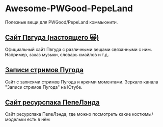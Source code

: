 # Awesome-PWGood-PepeLand
Полезные вещи для PWGood/PepeLand коммьюнити.  

## [Сайт Пвгуда (настоящего 🙀)](https://goood.pw/)
Официальный сайт Пвгуда с различными вещами связанными с ним. Например, заказ музыки, словарь смайлов и т.д.

## [Записи стримов Пугода](https://neolegshishov.github.io/PwgoodChatRecords)
Сайт с записями стримов Пугода и яркими моментами. Зеркало канала "Записи стримов Пугода" на Ютубе. 

## [Сайт ресурспака ПепеЛэнда](https://pplrp.wiki) 
Сайт ресурспака ПепеЛэнда, где можно посмотреть какие костюмы/модельки есть в нём
